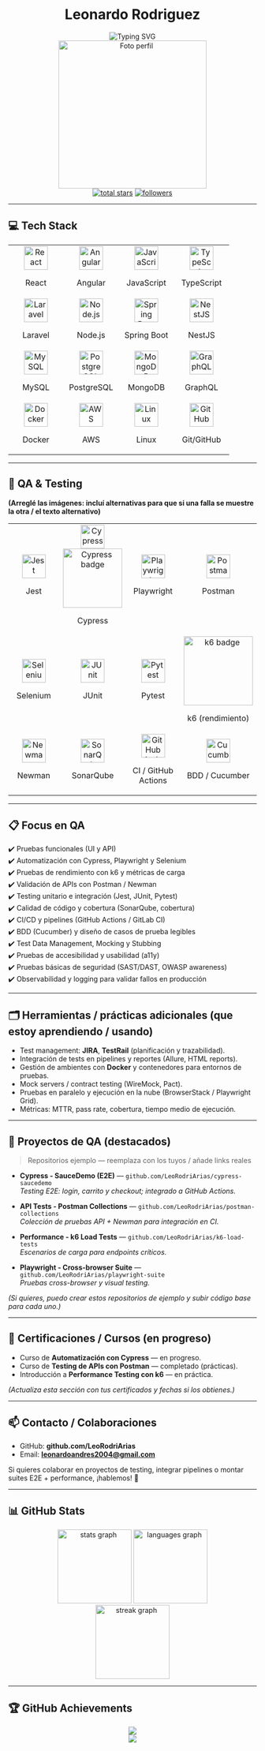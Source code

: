 # <div align="center">Leonardo Rodriguez</div>

<div align="center"> 
  <img src="https://readme-typing-svg.demolab.com?font=Fira+Code&weight=600&size=30&duration=3000&pause=1000&color=7E3ACE&center=true&vCenter=true&random=false&width=550&lines=Software+Developer;Full+Stack+Developer;QA+Automation;Tech+Enthusiast" alt="Typing SVG" />
</div>

<div align="center">
  <img src="https://i.pinimg.com/originals/a1/f7/08/a1f708eac9d21acb7f2768fc6c9fc321.jpg" width="300" alt="Foto perfil"/>
</div>

<div align="center"> 
  <a href="https://github.com/LeoRodriArias?tab=repositories&sort=stargazers">
    <img alt="total stars" title="Total stars on GitHub" src="https://custom-icon-badges.demolab.com/github/stars/LeoRodriArias?color=55960c&style=for-the-badge&labelColor=488207&logo=star"/></a>
  <a href="https://github.com/LeoRodriArias?tab=followers">
    <img alt="followers" title="Follow me on Github" src="https://custom-icon-badges.demolab.com/github/followers/LeoRodriArias?color=236ad3&labelColor=1155ba&style=for-the-badge&logo=person-add&label=Follow&logoColor=white"/></a>
</div>

---

## 💻 Tech Stack 

<table align="center">
  <tr>
    <td align="center" width="96">
      <img src="https://techstack-generator.vercel.app/react-icon.svg" alt="React" width="48" height="48" />
      <p>React</p>
    </td>
    <td align="center" width="96">
      <img src="https://skillicons.dev/icons?i=angular" alt="Angular" width="48" height="48" />
      <p>Angular</p>
    </td>
    <td align="center" width="96">
      <img src="https://skillicons.dev/icons?i=js" alt="JavaScript" width="48" height="48" />
      <p>JavaScript</p>
    </td>
    <td align="center" width="96">
      <img src="https://skillicons.dev/icons?i=ts" alt="TypeScript" width="48" height="48" />
      <p>TypeScript</p>
    </td>
  </tr>
  <tr>
    <td align="center" width="96">
      <img src="https://skillicons.dev/icons?i=laravel" alt="Laravel" width="48" height="48" />
      <p>Laravel</p>
    </td>
    <td align="center" width="96">
      <img src="https://skillicons.dev/icons?i=nodejs" alt="Node.js" width="48" height="48" />
      <p>Node.js</p>
    </td>
    <td align="center" width="96">
      <img src="https://skillicons.dev/icons?i=spring" alt="Spring Boot" width="48" height="48" />
      <p>Spring Boot</p>
    </td>
    <td align="center" width="96">
      <img src="https://skillicons.dev/icons?i=nestjs" alt="NestJS" width="48" height="48" />
      <p>NestJS</p>
    </td>
  </tr>
  <tr>
    <td align="center" width="96">
      <img src="https://techstack-generator.vercel.app/mysql-icon.svg" alt="MySQL" width="48" height="48" />
      <p>MySQL</p>
    </td>
    <td align="center" width="96">
      <img src="https://skillicons.dev/icons?i=postgres" alt="PostgreSQL" width="48" height="48" />
      <p>PostgreSQL</p>
    </td>
    <td align="center" width="96">
      <img src="https://skillicons.dev/icons?i=mongodb" alt="MongoDB" width="48" height="48" />
      <p>MongoDB</p>
    </td>
    <td align="center" width="96">
      <img src="https://skillicons.dev/icons?i=graphql" alt="GraphQL" width="48" height="48" />
      <p>GraphQL</p>
    </td>
  </tr>
  <tr>
    <td align="center" width="96">
      <img src="https://skillicons.dev/icons?i=docker" alt="Docker" width="48" height="48" />
      <p>Docker</p>
    </td>
    <td align="center" width="96">
      <img src="https://techstack-generator.vercel.app/aws-icon.svg" alt="AWS" width="48" height="48" />
      <p>AWS</p>
    </td>
    <td align="center" width="96">
      <img src="https://skillicons.dev/icons?i=linux" alt="Linux" width="48" height="48" />
      <p>Linux</p>
    </td>
    <td align="center" width="96">
      <img src="https://techstack-generator.vercel.app/github-icon.svg" alt="GitHub" width="48" height="48" />
      <p>Git/GitHub</p>
    </td>
  </tr>
</table>

---

## 🧪 QA & Testing  

**(Arreglé las imágenes: incluí alternativas para que si una falla se muestre la otra / el texto alternativo)**

<table align="center">
  <tr>
    <td align="center" width="110">
      <img src="https://skillicons.dev/icons?i=jest" alt="Jest" width="48" height="48" />
      <p>Jest</p>
    </td>
    <td align="center" width="110">
      <!-- Cypress: icon + fallback shield -->
      <img src="https://skillicons.dev/icons?i=cypress" alt="Cypress" width="48" height="48" /><br/>
      <img src="https://img.shields.io/badge/Cypress-Automation-04D361?style=for-the-badge&logo=cypress&logoColor=white" alt="Cypress badge" width="120"/>
      <p>Cypress</p>
    </td>
    <td align="center" width="110">
      <img src="https://raw.githubusercontent.com/gilbarbara/logos/master/logos/playwright.svg" alt="Playwright" width="48" height="48" />
      <p>Playwright</p>
    </td>
    <td align="center" width="110">
      <img src="https://skillicons.dev/icons?i=postman" alt="Postman" width="48" height="48" />
      <p>Postman</p>
    </td>
  </tr>
  <tr>
    <td align="center" width="110">
      <img src="https://skillicons.dev/icons?i=selenium" alt="Selenium" width="48" height="48" />
      <p>Selenium</p>
    </td>
    <td align="center" width="110">
      <img src="https://avatars.githubusercontent.com/u/19369327?s=200&v=4" alt="JUnit" width="48" height="48" />
      <p>JUnit</p>
    </td>
    <td align="center" width="110">
      <img src="https://skillicons.dev/icons?i=pytest" alt="Pytest" width="48" height="48" />
      <p>Pytest</p>
    </td>
    <td align="center" width="110">
      <!-- k6: badge + texto alternativo -->
      <img src="https://img.shields.io/badge/k6-Load%20Testing-FF6A00?style=for-the-badge" alt="k6 badge" width="140"/><br/>
      <p>k6 (rendimiento)</p>
    </td>
  </tr>
  <tr>
    <td align="center" width="110">
      <img src="https://skillicons.dev/icons?i=newman" alt="Newman" width="48" height="48" />
      <p>Newman</p>
    </td>
    <td align="center" width="110">
      <img src="https://skillicons.dev/icons?i=sonarqube" alt="SonarQube" width="48" height="48" />
      <p>SonarQube</p>
    </td>
    <td align="center" width="110">
      <img src="https://skillicons.dev/icons?i=githubactions" alt="GitHub Actions" width="48" height="48" />
      <p>CI / GitHub Actions</p>
    </td>
    <td align="center" width="110">
      <img src="https://skillicons.dev/icons?i=cucumber" alt="Cucumber" width="48" height="48" />
      <p>BDD / Cucumber</p>
    </td>
  </tr>
</table>

---

## 📋 Focus en QA  
✔️ Pruebas funcionales (UI y API)  
✔️ Automatización con Cypress, Playwright y Selenium  
✔️ Pruebas de rendimiento con k6 y métricas de carga  
✔️ Validación de APIs con Postman / Newman  
✔️ Testing unitario e integración (Jest, JUnit, Pytest)  
✔️ Calidad de código y cobertura (SonarQube, cobertura)  
✔️ CI/CD y pipelines (GitHub Actions / GitLab CI)  
✔️ BDD (Cucumber) y diseño de casos de prueba legibles  
✔️ Test Data Management, Mocking y Stubbing  
✔️ Pruebas de accesibilidad y usabilidad (a11y)  
✔️ Pruebas básicas de seguridad (SAST/DAST, OWASP awareness)  
✔️ Observabilidad y logging para validar fallos en producción  

---

## 🗂️ Herramientas / prácticas adicionales (que estoy aprendiendo / usando)
- Test management: **JIRA**, **TestRail** (planificación y trazabilidad).  
- Integración de tests en pipelines y reportes (Allure, HTML reports).  
- Gestión de ambientes con **Docker** y contenedores para entornos de pruebas.  
- Mock servers / contract testing (WireMock, Pact).  
- Pruebas en paralelo y ejecución en la nube (BrowserStack / Playwright Grid).  
- Métricas: MTTR, pass rate, cobertura, tiempo medio de ejecución.

---

## 🔭 Proyectos de QA (destacados)
> Repositorios ejemplo — reemplaza con los tuyos / añade links reales

- **Cypress - SauceDemo (E2E)** — `github.com/LeoRodriArias/cypress-saucedemo`  
  *Testing E2E: login, carrito y checkout; integrado a GitHub Actions.*  

- **API Tests - Postman Collections** — `github.com/LeoRodriArias/postman-collections`  
  *Colección de pruebas API + Newman para integración en CI.*  

- **Performance - k6 Load Tests** — `github.com/LeoRodriArias/k6-load-tests`  
  *Escenarios de carga para endpoints críticos.*  

- **Playwright - Cross-browser Suite** — `github.com/LeoRodriArias/playwright-suite`  
  *Pruebas cross-browser y visual testing.*  

*(Si quieres, puedo crear estos repositorios de ejemplo y subir código base para cada uno.)*

---

## 🧾 Certificaciones / Cursos (en progreso)
- Curso de **Automatización con Cypress** — en progreso.  
- Curso de **Testing de APIs con Postman** — completado (prácticas).  
- Introducción a **Performance Testing con k6** — en práctica.  

*(Actualiza esta sección con tus certificados y fechas si los obtienes.)*

---

## 📫 Contacto / Colaboraciones
- GitHub: **github.com/LeoRodriArias**  
- Email: **leonardoandres2004@gmail.com**  

Si quieres colaborar en proyectos de testing, integrar pipelines o montar suites E2E + performance, ¡hablemos! 🚀

---

## 📊 GitHub Stats

<div align="center">
  <img src="https://github-readme-stats.vercel.app/api?username=LeoRodriArias&hide_border=true&count_private=true&theme=radical&show_icons=true" height="150" alt="stats graph" />
  <img src="https://github-readme-stats.vercel.app/api/top-langs?username=LeoRodriArias&hide_border=true&layout=compact&theme=radical" height="150" alt="languages graph" />
</div>

<div align="center">
  <img src="https://streak-stats.demolab.com?user=LeoRodriArias&theme=radical&hide_border=true" height="150" alt="streak graph" />
</div>

---

## 🏆 GitHub Achievements

<div align="center">
  <img src="https://github-profile-trophy.vercel.app/?username=LeoRodriArias&theme=radical&no-frame=true&no-bg=true&row=1&column=6&margin-w=15&margin-h=15"/>
</div>

<!-- Profile Views Counter -->
<div align="center">
  <img src="https://moe-counter.glitch.me/get/@LeoRodriArias?theme=rule34" />
</div>
